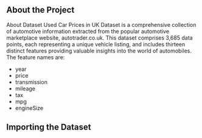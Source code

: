 ## About the Project

About Dataset
Used Car Prices in UK Dataset is a comprehensive collection of automotive information extracted from the popular automotive marketplace website, autotrader.co.uk. This dataset comprises 3,685 data points, each representing a unique vehicle listing, and includes thirteen distinct features providing valuable insights into the world of automobiles. The feature names are:

* year
* price
* transmission
* mileage
* tax
* mpg
* engineSize

## Importing the Dataset

